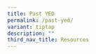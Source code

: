 ```yaml
---
title: Past YED
permalink: /past-yed/
variant: tiptap
description: ""
third_nav_title: Resources
---
```

